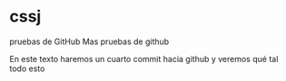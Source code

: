 # cssj
pruebas de GitHub
Mas pruebas de github


En este texto haremos un cuarto commit hacia github y veremos qué tal todo esto

